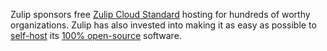 Zulip sponsors free [Zulip Cloud Standard](https://zulip.com/plans/) hosting for
hundreds of worthy organizations. Zulip has also invested into making it as easy
as possible to [self-host](https://zulip.com/self-hosting/) its [100%
open-source](https://github.com/zulip/zulip#readme) software.
